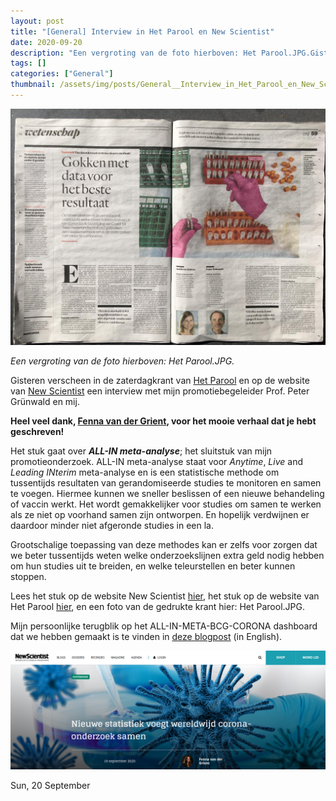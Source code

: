 ```yaml
---
layout: post
title: "[General] Interview in Het Parool en New Scientist"
date: 2020-09-20
description: "Een vergroting van de foto hierboven: Het Parool.JPG.Gisteren verscheen in de zaterdagkrant van Het Parool en op de website van New Scientist een interview met mijn promotiebegeleider Prof. Peter Grünwald en mij. Heel veel dank, Fenna van der Grient, voor het mooie verhaal dat je hebt geschreven!Het stuk gaat over ALL-IN meta-analyse; het sluitstuk van mijn promotieonderzoek. ALL-IN meta-analyse staat voor Anytime, Live and Leading INterim meta-analyse en is een statistische methode om tussentijds resultaten van gerandomiseerde studies te monitoren en samen te voegen. Hiermee kunnen we sneller beslissen of een nieuwe behandeling of vaccin werkt. Het wordt gemakkelijker voor studies om samen te werken als ze niet op voorhand samen  zijn ontworpen. En hopelijk verdwijnen er daardoor minder niet afgeronde studies in een la. Grootschalige toepassing van  deze methodes kan er zelfs voor zorgen dat we beter tussentijds weten  welke onderzoekslijnen extra geld nodig hebben om hun studies uit te  breiden, en welke teleurstellen en beter kunnen stoppen.Lees het stuk op de website New Scientist hier, het stuk op de website van Het Parool hier, en een foto van de gedrukte krant hier: Het Parool.JPG.Mijn persoonlijke terugblik op het ALL-IN-META-BCG-CORONA dashboard dat we hebben gemaakt is te vinden in deze blogpost (in English)."
tags: []
categories: ["General"]
thumbnail: /assets/img/posts/General__Interview_in_Het_Parool_en_New_Scientist-thumbnail.jpeg
---
```

![](/assets/img/posts/General__Interview_in_Het_Parool_en_New_Scientist-0.jpeg)

*Een vergroting van de foto hierboven: Het Parool.JPG.*  
  
Gisteren verscheen in de zaterdagkrant van [Het Parool](https://www.parool.nl/ps/gokken-met-data-in-de-strijd-tegen-corona~b635fa39/) en op de website van [New Scientist](https://www.newscientist.nl/blogs/nieuwe-statistiek-voegt-wereldwijd-corona-onderzoek-samen/) een interview met mijn promotiebegeleider Prof. Peter Grünwald en mij.   
  
**Heel veel dank, [**Fenna van der Grient**](https://journa.com/fenna-van-der-grient), voor het mooie verhaal dat je hebt geschreven!**  
  
Het stuk gaat over ***ALL-IN meta-analyse***; het sluitstuk van mijn promotieonderzoek. ALL-IN meta-analyse staat voor *Anytime*, *Live* and *Leading INterim* meta-analyse en is een statistische methode om tussentijds resultaten van gerandomiseerde studies te monitoren en samen te voegen. Hiermee kunnen we sneller beslissen of een nieuwe behandeling of vaccin werkt. Het wordt gemakkelijker voor studies om samen te werken als ze niet op voorhand samen zijn ontworpen. En hopelijk verdwijnen er daardoor minder niet afgeronde studies in een la.   
  
Grootschalige toepassing van deze methodes kan er zelfs voor zorgen dat we beter tussentijds weten welke onderzoekslijnen extra geld nodig hebben om hun studies uit te breiden, en welke teleurstellen en beter kunnen stoppen.  
  
Lees het stuk op de website New Scientist [hier](https://www.newscientist.nl/blogs/nieuwe-statistiek-voegt-wereldwijd-corona-onderzoek-samen/), het stuk op de website van Het Parool [hier](https://www.parool.nl/ps/gokken-met-data-in-de-strijd-tegen-corona~b635fa39/), en een foto van de gedrukte krant hier: Het Parool.JPG.  
  
Mijn persoonlijke terugblik op het ALL-IN-META-BCG-CORONA dashboard dat we hebben gemaakt is te vinden in [deze blogpost](Personal-COVID-19-trial-dashboard) (in English).

![](/assets/img/posts/General__Interview_in_Het_Parool_en_New_Scientist-1.png)

Sun, 20 September
